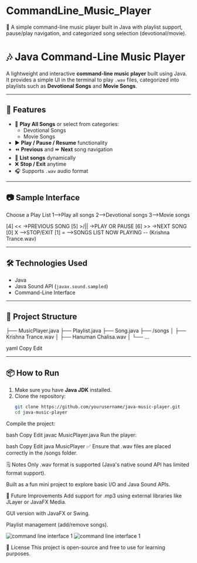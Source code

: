 # CommandLine_Music_Player
🎵 A simple command-line music player built in Java with playlist support, pause/play navigation, and categorized song selection (devotional/movie).

# 🎶 Java Command-Line Music Player

A lightweight and interactive **command-line music player** built using Java. It provides a simple UI in the terminal to play `.wav` files, categorized into playlists such as **Devotional Songs** and **Movie Songs**.

---

## 🚀 Features

- 🎼 **Play All Songs** or select from categories:
  - Devotional Songs
  - Movie Songs
- ▶️ **Play / Pause / Resume** functionality
- ⏪ **Previous** and ⏩ **Next** song navigation
- 📜 **List songs** dynamically
- ❌ **Stop / Exit** anytime
- 🎧 Supports `.wav` audio format

---

## 📷 Sample Interface

Choose a Play List
1-->Play all songs
2-->Devotional songs
3-->Movie songs

[4] << ->PREVIOUS SONG [5] >/|| ->PLAY OR PAUSE [6] >> ->NEXT SONG
[0] X -->STOP/EXIT [1] = -->SONGS LIST
NOW PLAYING -- (Krishna Trance.wav)

---

## 🛠️ Technologies Used

- Java
- Java Sound API (`javax.sound.sampled`)
- Command-Line Interface

---

## 📂 Project Structure

├── MusicPlayer.java
├── Playlist.java
├── Song.java
├── /songs
│ ├── Krishna Trance.wav
│ ├── Hanuman Chalisa.wav
│ └── ...

yaml
Copy
Edit

---

## 📦 How to Run

1. Make sure you have **Java JDK** installed.
2. Clone the repository:
   ```bash
   git clone https://github.com/yourusername/java-music-player.git
   cd java-music-player
Compile the project:

bash
Copy
Edit
javac MusicPlayer.java
Run the player:

bash
Copy
Edit
java MusicPlayer
✅ Ensure that .wav files are placed correctly in the /songs folder.

🗒️ Notes
Only .wav format is supported (Java's native sound API has limited format support).

Built as a fun mini project to explore basic I/O and Java Sound APIs.

📌 Future Improvements
Add support for .mp3 using external libraries like JLayer or JavaFX Media.

GUI version with JavaFX or Swing.

Playlist management (add/remove songs).


![command line interface 1](<Screenshot 2025-07-07 075216.png>) ![command line interface 1](<Screenshot 2025-07-07 075153.png>)

📜 License
This project is open-source and free to use for learning purposes.
